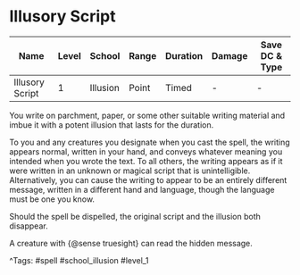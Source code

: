 # Illusory Script

| Name | Level | School | Range | Duration | Damage | Save DC & Type |
|------|-------|--------|-------|----------|--------|----------------|
| Illusory Script | 1 | Illusion | Point | Timed | - | - |

You write on parchment, paper, or some other suitable writing material and imbue it with a potent illusion that lasts for the duration.

To you and any creatures you designate when you cast the spell, the writing appears normal, written in your hand, and conveys whatever meaning you intended when you wrote the text. To all others, the writing appears as if it were written in an unknown or magical script that is unintelligible. Alternatively, you can cause the writing to appear to be an entirely different message, written in a different hand and language, though the language must be one you know.

Should the spell be dispelled, the original script and the illusion both disappear.

A creature with {@sense truesight} can read the hidden message.

^Tags: #spell #school_illusion #level_1